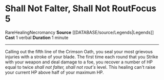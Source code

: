 ﻿---
actions: '[one-action]'
component:
- Verbal
duration: 1 minute
heighten_level: '5'
id: '817'
level: '5'
name: Shall Not Falter, Shall Not Rout
rarity: Rare
school: Necromancy
source: '[[DATABASE/source/Legends|Legends]]'
trait:
- '[[DATABASE/trait/Healing|Healing]]'
- '[[DATABASE/trait/Necromancy|Necromancy]]'
- '[[DATABASE/trait/Rare|Rare]]'
type: Focus

---
# Shall Not Falter, Shall Not Rout<span class="item-type">Focus 5</span>

<span class="trait-rare item-trait">Rare</span><span class="item-trait">Healing</span><span class="item-trait">Necromancy</span>
**Source** [[DATABASE/source/Legends|Legends]]
**Cast** <span class="action-icon">1</span> verbal
**Duration** 1 minute

---
Calling out the fifth line of the Crimson Oath, you seal your most grievous injuries with a stroke of your blade. The first time each round that you Strike with your weapon and deal damage to a foe, you recover a number of HP equal to twice _shall not falter, shall not rout's_ level. This healing can't raise your current HP above half of your maximum HP.